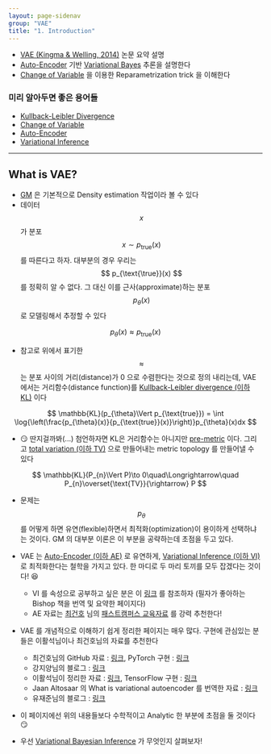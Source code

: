```yaml
---
layout: page-sidenav
group: "VAE"
title: "1. Introduction"
---
```



- [VAE (Kingma & Welling, 2014)](https://arxiv.org/abs/1312.6114) 논문 요약 설명
- [Auto-Encoder](https://en.wikipedia.org/wiki/Autoencoder) 기반 [Variational Bayes](https://en.wikipedia.org/wiki/Variational_Bayesian_methods) 추론을 설명한다
- [Change of Variable](https://en.wikipedia.org/wiki/Integration_by_substitution) 을 이용한 Reparametrization trick 을 이해한다

### 미리 알아두면 좋은 용어들

- [Kullback-Leibler Divergence](https://en.wikipedia.org/wiki/Kullback%E2%80%93Leibler_divergence)
- [Change of Variable](https://en.wikipedia.org/wiki/Integration_by_substitution)
- [Auto-Encoder](https://en.wikipedia.org/wiki/Autoencoder)
- [Variational Inference](http://norman3.github.io/prml/docs/chapter10/1)


---
## What is VAE?

- [GM](https://sungbinlim.github.io/sl/docs/agm/0) 은 기본적으로 Density estimation 작업이라 볼 수 있다 
- 데이터 $$ x $$ 가 분포 $$ x \sim p_{\text{true}}(x) $$ 를 따른다고 하자. 대부분의 경우 우리는 $$ p_{\text{\true}}(x) $$ 를 정확히 알 수 없다. 그 대신 이를 근사(approximate)하는 분포 $$ p_{\theta}(x) $$ 로 모델링해서 추정할 수 있다

$$
p_{\theta}(x)\approx p_{\text{true}}(x)
$$

- 참고로 위에서 표기한 $$ \approx $$ 는 분포 사이의 거리(distance)가 0 으로 수렴한다는 것으로 정의 내리는데, VAE 에서는 거리함수(distance function)를 [Kullback-Leibler divergence (이하 KL)](https://en.wikipedia.org/wiki/Kullback%E2%80%93Leibler_divergence) 이다

$$
\mathbb{KL}(p_{\theta}\Vert p_{\text{true}}) = \int \log{\left(\frac{p_{\theta}(x)}{p_{\text{true}}(x)}\right)}p_{\theta}(x)dx
$$

- :smirk: 딴지걸까봐(...) 첨언하자면 KL은 거리함수는 아니지만 [pre-metric](https://en.wikipedia.org/wiki/Metric_(mathematics)#Premetrics) 이다. 그리고 [total variation (이하 TV)](https://en.wikipedia.org/wiki/Total_variation_distance_of_probability_measures) 으로 만들어내는 metric topology 를 만들어낼 수 있다

$$
\mathbb{KL}(P_{n}\Vert P)\to 0\quad\Longrightarrow\quad P_{n}\overset{\text{TV}}{\rightarrow} P
$$

- 문제는 $$ p_{\theta} $$ 를 어떻게 하면 유연(flexible)하면서 최적화(optimization)이 용이하게 선택하냐는 것이다. GM 의 대부분 이론은 이 부분을 공략하는데 초점을 두고 있다. 
- VAE 는 [Auto-Encoder (이하 AE)](https://en.wikipedia.org/wiki/Autoencoder) 로 유연하게, [Variational Inference (이하 VI)](https://en.wikipedia.org/wiki/Variational_Bayesian_methods) 로 최적화한다는 철학을 가지고 있다. 한 마디로 두 마리 토끼를 모두 잡겠다는 것이다! :satisfied:
	- VI 를 속성으로 공부하고 싶은 분은 이 [링크](http://norman3.github.io/prml/docs/chapter10/1.html) 를 참조하자 (필자가 좋아하는 Bishop 책을 번역 및 요약한 페이지다)
	- AE 자료는 [최건호](https://github.com/GunhoChoi) 님의 [패스트캠퍼스 교육자료](https://github.com/GunhoChoi/PyTorch-FastCampus/blob/master/08_Autoencoder/AutoEncoder.pdf) 를 강력 추천한다!

- VAE 를 개념적으로 이해하기 쉽게 정리한 페이지는 매우 많다. 구현에 관심있는 분들은 이활석님이나 최건호님의 자료를 추천한다
	- 최건호님의 GitHub 자료 : [링크](https://github.com/GunhoChoi/PyTorch-FastCampus/blob/master/08_Autoencoder/AutoEncoder.pdf), PyTorch 구현 : [링크](https://github.com/GunhoChoi/PyTorch-FastCampus/tree/master/08_Autoencoder)
	- 강지양님의 블로그 : [링크](https://jamiekang.github.io/2017/05/21/auto-encoding-variational-bayes/) 
	- 이활석님이 정리한 자료 : [링크](http://fbsight.com/t/variational-auto-encoder/86180), TensorFlow 구현 : [링크](https://github.com/hwalsuklee/tensorflow-mnist-VAE)
	- Jaan Altosaar 의 What is variational autoencoder 를 번역한 자료 : [링크](http://nolsigan.com/blog/what-is-variational-autoencoder/)
	- 유재준님의 블로그 : [링크](http://jaejunyoo.blogspot.com/2017/04/auto-encoding-variational-bayes-vae-1.html)
	
- 이 페이지에선 위의 내용들보다 수학적이고 Analytic 한 부분에 초점을 둘 것이다 :smirk:
- 우선 [Variational Bayesian Inference](https://sungbinlim.github.io/sl/docs/agm/0202) 가 무엇인지 살펴보자!




